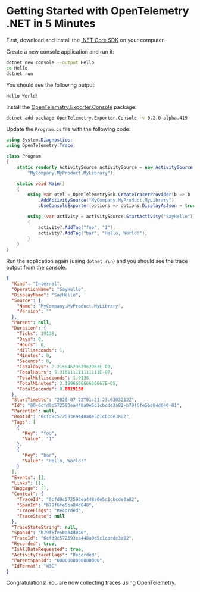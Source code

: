 # Getting Started with OpenTelemetry .NET in 5 Minutes

First, download and install the [.NET Core
SDK](https://dotnet.microsoft.com/download) on your computer.

Create a new console application and run it:

```sh
dotnet new console --output Hello
cd Hello
dotnet run
```

You should see the following output:

```console
Hello World!
```

Install the
[OpenTelemetry.Exporter.Console](../src/OpenTelemetry.Exporter.Console/README.md)
package:

```sh
dotnet add package OpenTelemetry.Exporter.Console -v 0.2.0-alpha.419
```

Update the `Program.cs` file with the following code:

```csharp
using System.Diagnostics;
using OpenTelemetry.Trace;

class Program
{
    static readonly ActivitySource activitySource = new ActivitySource(
        "MyCompany.MyProduct.MyLibrary");

    static void Main()
    {
        using var otel = OpenTelemetrySdk.CreateTracerProvider(b => b
            .AddActivitySource("MyCompany.MyProduct.MyLibrary")
            .UseConsoleExporter(options => options.DisplayAsJson = true));

        using (var activity = activitySource.StartActivity("SayHello"))
        {
            activity?.AddTag("foo", "1");
            activity?.AddTag("bar", "Hello, World!");
        }
    }
}
```

Run the application again (using `dotnet run`) and you should see the trace
output from the console.

```json
{
  "Kind": "Internal",
  "OperationName": "SayHello",
  "DisplayName": "SayHello",
  "Source": {
    "Name": "MyCompany.MyProduct.MyLibrary",
    "Version": ""
  },
  "Parent": null,
  "Duration": {
    "Ticks": 19138,
    "Days": 0,
    "Hours": 0,
    "Milliseconds": 1,
    "Minutes": 0,
    "Seconds": 0,
    "TotalDays": 2.2150462962962963E-08,
    "TotalHours": 5.316111111111111E-07,
    "TotalMilliseconds": 1.9138,
    "TotalMinutes": 3.189666666666667E-05,
    "TotalSeconds": 0.0019138
  },
  "StartTimeUtc": "2020-07-22T01:21:23.6303212Z",
  "Id": "00-6cfd9c572593ea448a0e5c1cbcde3a82-b79f6fe5ba84d040-01",
  "ParentId": null,
  "RootId": "6cfd9c572593ea448a0e5c1cbcde3a82",
  "Tags": [
    {
      "Key": "foo",
      "Value": "1"
    },
    {
      "Key": "bar",
      "Value": "Hello, World!"
    }
  ],
  "Events": [],
  "Links": [],
  "Baggage": [],
  "Context": {
    "TraceId": "6cfd9c572593ea448a0e5c1cbcde3a82",
    "SpanId": "b79f6fe5ba84d040",
    "TraceFlags": "Recorded",
    "TraceState": null
  },
  "TraceStateString": null,
  "SpanId": "b79f6fe5ba84d040",
  "TraceId": "6cfd9c572593ea448a0e5c1cbcde3a82",
  "Recorded": true,
  "IsAllDataRequested": true,
  "ActivityTraceFlags": "Recorded",
  "ParentSpanId": "0000000000000000",
  "IdFormat": "W3C"
}
```

Congratulations! You are now collecting traces using OpenTelemetry.
